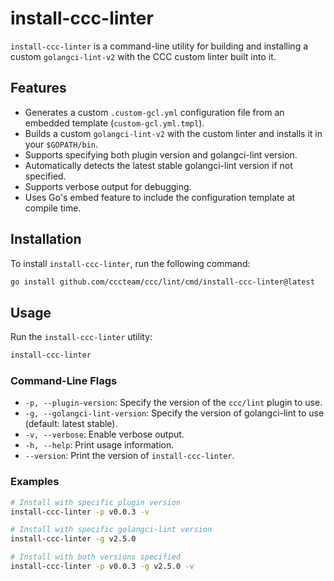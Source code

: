# install-ccc-linter

`install-ccc-linter` is a command-line utility for building and installing a custom `golangci-lint-v2` with the CCC custom linter built into it.

## Features

- Generates a custom `.custom-gcl.yml` configuration file from an embedded template (`custom-gcl.yml.tmpl`).
- Builds a custom `golangci-lint-v2` with the custom linter and installs it in your `$GOPATH/bin`.
- Supports specifying both plugin version and golangci-lint version.
- Automatically detects the latest stable golangci-lint version if not specified.
- Supports verbose output for debugging.
- Uses Go's embed feature to include the configuration template at compile time.

## Installation

To install `install-ccc-linter`, run the following command:

```sh
go install github.com/cccteam/ccc/lint/cmd/install-ccc-linter@latest
```

## Usage

Run the `install-ccc-linter` utility:

```sh
install-ccc-linter
```

### Command-Line Flags

- `-p, --plugin-version`: Specify the version of the `ccc/lint` plugin to use.
- `-g, --golangci-lint-version`: Specify the version of golangci-lint to use (default: latest stable).
- `-v, --verbose`: Enable verbose output.
- `-h, --help`: Print usage information.
- `--version`: Print the version of `install-ccc-linter`.

### Examples

```sh
# Install with specific plugin version
install-ccc-linter -p v0.0.3 -v

# Install with specific golangci-lint version
install-ccc-linter -g v2.5.0

# Install with both versions specified
install-ccc-linter -p v0.0.3 -g v2.5.0 -v
```
